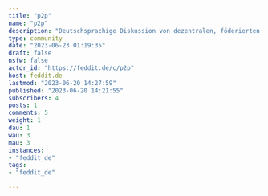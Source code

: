 ```yaml
---
title: "p2p" 
name: "p2p"
description: "Deutschsprachige Diskussion von dezentralen, föderierten und peer-to-peer-Technologien, sowie verwandten Themen.Denglisch ist ok."
type: community
date: "2023-06-23 01:19:35"
draft: false
nsfw: false
actor_id: "https://feddit.de/c/p2p"
host: feddit.de
lastmod: "2023-06-20 14:27:59"
published: "2023-06-20 14:21:55"
subscribers: 4
posts: 1
comments: 5
weight: 1
dau: 1
wau: 3
mau: 3
instances:
- "feddit_de"
tags: 
- "feddit_de"

---
```

